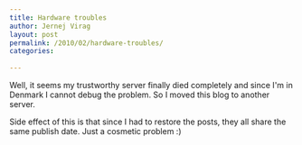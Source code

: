 ```yaml
---
title: Hardware troubles
author: Jernej Virag
layout: post
permalink: /2010/02/hardware-troubles/
categories:
  
---
```

Well, it seems my trustworthy server finally died completely and since I'm in Denmark I cannot debug the problem. So I moved this blog to another server.

Side effect of this is that since I had to restore the posts, they all share the same publish date. Just a cosmetic problem :)